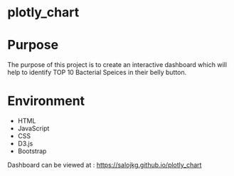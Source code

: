 # plotly_chart

# Purpose
The purpose of this project is to create an interactive dashboard which will help to identify TOP 10 Bacterial Speices in their belly button.

# Environment
- HTML
- JavaScript
- CSS
- D3.js
- Bootstrap

Dashboard can be viewed at : https://salojkg.github.io/plotly_chart
